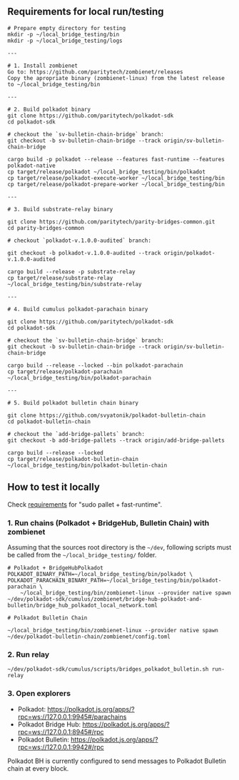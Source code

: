 ## Requirements for local run/testing

```
# Prepare empty directory for testing
mkdir -p ~/local_bridge_testing/bin
mkdir -p ~/local_bridge_testing/logs

---

# 1. Install zombienet
Go to: https://github.com/paritytech/zombienet/releases
Copy the apropriate binary (zombienet-linux) from the latest release to ~/local_bridge_testing/bin

---

# 2. Build polkadot binary
git clone https://github.com/paritytech/polkadot-sdk
cd polkadot-sdk

# checkout the `sv-bulletin-chain-bridge` branch:
git checkout -b sv-bulletin-chain-bridge --track origin/sv-bulletin-chain-bridge

cargo build -p polkadot --release --features fast-runtime --features polkadot-native
cp target/release/polkadot ~/local_bridge_testing/bin/polkadot
cp target/release/polkadot-execute-worker ~/local_bridge_testing/bin
cp target/release/polkadot-prepare-worker ~/local_bridge_testing/bin

---

# 3. Build substrate-relay binary

git clone https://github.com/paritytech/parity-bridges-common.git
cd parity-bridges-common

# checkout `polkadot-v.1.0.0-audited` branch:

git checkout -b polkadot-v.1.0.0-audited --track origin/polkadot-v.1.0.0-audited

cargo build --release -p substrate-relay
cp target/release/substrate-relay ~/local_bridge_testing/bin/substrate-relay

---

# 4. Build cumulus polkadot-parachain binary

git clone https://github.com/paritytech/polkadot-sdk
cd polkadot-sdk

# checkout the `sv-bulletin-chain-bridge` branch:
git checkout -b sv-bulletin-chain-bridge --track origin/sv-bulletin-chain-bridge

cargo build --release --locked --bin polkadot-parachain
cp target/release/polkadot-parachain ~/local_bridge_testing/bin/polkadot-parachain

---

# 5. Build polkadot bulletin chain binary

git clone https://github.com/svyatonik/polkadot-bulletin-chain
cd polkadot-bulletin-chain

# checkout the `add-bridge-pallets` branch:
git checkout -b add-bridge-pallets --track origin/add-bridge-pallets

cargo build --release --locked
cp target/release/polkadot-bulletin-chain ~/local_bridge_testing/bin/polkadot-bulletin-chain

```

## How to test it locally

Check [requirements](#requirements-for-local-runtesting) for "sudo pallet + fast-runtime".

### 1. Run chains (Polkadot + BridgeHub, Bulletin Chain) with zombienet

Assuming that the sources root directory is the `~/dev`, following scripts must be called from the
`~/local_bridge_testing/` folder.

```
# Polkadot + BridgeHubPolkadot
POLKADOT_BINARY_PATH=~/local_bridge_testing/bin/polkadot \
POLKADOT_PARACHAIN_BINARY_PATH=~/local_bridge_testing/bin/polkadot-parachain \
	~/local_bridge_testing/bin/zombienet-linux --provider native spawn ~/dev/polkadot-sdk/cumulus/zombienet/bridge-hub-polkadot-and-bulletin/bridge_hub_polkadot_local_network.toml
```

```
# Polkadot Bulletin Chain

~/local_bridge_testing/bin/zombienet-linux --provider native spawn ~/dev/polkadot-bulletin-chain/zombienet/config.toml

```

### 2. Run relay

```
~/dev/polkadot-sdk/cumulus/scripts/bridges_polkadot_bulletin.sh run-relay
```

### 3. Open explorers

- Polkadot: https://polkadot.js.org/apps/?rpc=ws://127.0.0.1:9945#/parachains
- Polkadot Bridge Hub: https://polkadot.js.org/apps/?rpc=ws://127.0.0.1:8945#/rpc
- Polkadot Bulletin: https://polkadot.js.org/apps/?rpc=ws://127.0.0.1:9942#/rpc

Polkadot BH is currently configured to send messages to Polkadot Bulletin chain at every block.
